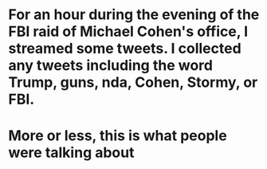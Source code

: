 # For an hour during the evening of the FBI raid of Michael Cohen's office, I streamed some tweets. I collected any tweets including the word Trump, guns, nda, Cohen, Stormy, or FBI.
# More or less, this is what people were talking about
